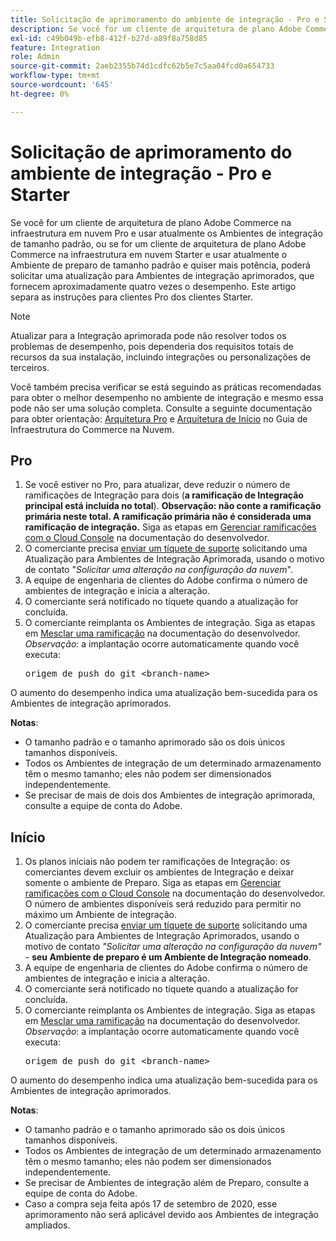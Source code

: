 ```yaml
---
title: Solicitação de aprimoramento do ambiente de integração - Pro e Starter
description: Se você for um cliente de arquitetura de plano Adobe Commerce na infraestrutura em nuvem Pro e usar atualmente os Ambientes de integração de tamanho padrão, ou se for um cliente de arquitetura de plano Adobe Commerce na infraestrutura em nuvem Starter e usar atualmente o Ambiente de preparo de tamanho padrão e quiser mais potência, poderá solicitar uma atualização para Ambientes de integração aprimorados, que fornecem aproximadamente quatro vezes o desempenho. Este artigo separa as instruções para clientes Pro dos clientes Starter.
exl-id: c49b049b-efb8-412f-b27d-a89f8a758d85
feature: Integration
role: Admin
source-git-commit: 2aeb2355b74d1cdfc62b5e7c5aa04fcd0a654733
workflow-type: tm+mt
source-wordcount: '645'
ht-degree: 0%

---
```


# Solicitação de aprimoramento do ambiente de integração - Pro e Starter

Se você for um cliente de arquitetura de plano Adobe Commerce na infraestrutura em nuvem Pro e usar atualmente os Ambientes de integração de tamanho padrão, ou se for um cliente de arquitetura de plano Adobe Commerce na infraestrutura em nuvem Starter e usar atualmente o Ambiente de preparo de tamanho padrão e quiser mais potência, poderá solicitar uma atualização para Ambientes de integração aprimorados, que fornecem aproximadamente quatro vezes o desempenho. Este artigo separa as instruções para clientes Pro dos clientes Starter.

>[!NOTE]
>
> Atualizar para a Integração aprimorada pode não resolver todos os problemas de desempenho, pois dependeria dos requisitos totais de recursos da sua instalação, incluindo integrações ou personalizações de terceiros.
>
> Você também precisa verificar se está seguindo as práticas recomendadas para obter o melhor desempenho no ambiente de integração e mesmo essa pode não ser uma solução completa. Consulte a seguinte documentação para obter orientação: [Arquitetura Pro](https://experienceleague.adobe.com/pt-br/docs/commerce-cloud-service/user-guide/architecture/pro-architecture#integration-environment) e [Arquitetura de Início](https://experienceleague.adobe.com/pt-br/docs/commerce-cloud-service/user-guide/architecture/starter-architecture#staging-environment) no Guia de Infraestrutura do Commerce na Nuvem.

## Pro

1. Se você estiver no Pro, para atualizar, deve reduzir o número de ramificações de Integração para dois (**a ramificação de Integração principal está incluída no total**). **Observação: não conte a ramificação primária neste total. A ramificação primária não é considerada uma ramificação de integração.** Siga as etapas em [Gerenciar ramificações com o Cloud Console](https://experienceleague.adobe.com/docs/commerce-cloud-service/user-guide/project/console-branches.html?lang=pt-BR) na documentação do desenvolvedor.
1. O comerciante precisa [enviar um tíquete de suporte](/help/help-center-guide/help-center/magento-help-center-user-guide.md#submit-ticket) solicitando uma Atualização para Ambientes de Integração Aprimorada, usando o motivo de contato &quot;*Solicitar uma alteração na configuração da nuvem*&quot;.
1. A equipe de engenharia de clientes do Adobe confirma o número de ambientes de integração e inicia a alteração.
1. O comerciante será notificado no tíquete quando a atualização for concluída.
1. O comerciante reimplanta os Ambientes de integração. Siga as etapas em [Mesclar uma ramificação](https://experienceleague.adobe.com/pt-br/docs/commerce-cloud-service/user-guide/develop/cli-branches#merge-a-branch) na documentação do desenvolvedor. *Observação*: a implantação ocorre automaticamente quando você executa: <pre>origem de push do git &lt;branch-name></pre>

O aumento do desempenho indica uma atualização bem-sucedida para os Ambientes de integração aprimorados.

**Notas**:

* O tamanho padrão e o tamanho aprimorado são os dois únicos tamanhos disponíveis.
* Todos os Ambientes de integração de um determinado armazenamento têm o mesmo tamanho; eles não podem ser dimensionados independentemente.
* Se precisar de mais de dois dos Ambientes de integração aprimorada, consulte a equipe de conta do Adobe.

## Início

1. Os planos iniciais não podem ter ramificações de Integração: os comerciantes devem excluir os ambientes de Integração e deixar somente o ambiente de Preparo. Siga as etapas em [Gerenciar ramificações com o Cloud Console](https://experienceleague.adobe.com/docs/commerce-cloud-service/user-guide/project/console-branches.html?lang=pt-BR) na documentação do desenvolvedor. O número de ambientes disponíveis será reduzido para permitir no máximo um Ambiente de integração.
1. O comerciante precisa [enviar um tíquete de suporte](/help/help-center-guide/help-center/magento-help-center-user-guide.md#submit-ticket) solicitando uma Atualização para Ambientes de Integração Aprimorados, usando o motivo de contato *&quot;Solicitar uma alteração na configuração da nuvem&quot;* - **seu Ambiente de preparo é um Ambiente de Integração nomeado**.
1. A equipe de engenharia de clientes do Adobe confirma o número de ambientes de integração e inicia a alteração.
1. O comerciante será notificado no tíquete quando a atualização for concluída.
1. O comerciante reimplanta os Ambientes de integração. Siga as etapas em [Mesclar uma ramificação](https://experienceleague.adobe.com/pt-br/docs/commerce-cloud-service/user-guide/develop/cli-branches#merge-a-branch) na documentação do desenvolvedor. *Observação*: a implantação ocorre automaticamente quando você executa: <pre>origem de push do git &lt;branch-name></pre>

O aumento do desempenho indica uma atualização bem-sucedida para os Ambientes de integração aprimorados.

**Notas**:

* O tamanho padrão e o tamanho aprimorado são os dois únicos tamanhos disponíveis.
* Todos os Ambientes de integração de um determinado armazenamento têm o mesmo tamanho; eles não podem ser dimensionados independentemente.
* Se precisar de Ambientes de integração além de Preparo, consulte a equipe de conta do Adobe.
* Caso a compra seja feita após 17 de setembro de 2020, esse aprimoramento não será aplicável devido aos Ambientes de integração ampliados.

